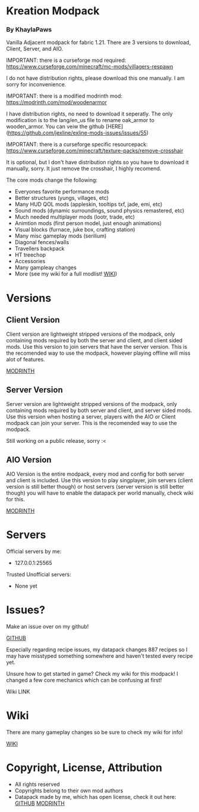 # Kreation Modpack
### By KhaylaPaws
Vanilla Adjacent modpack for fabric 1.21. There are 3 versions to download, Client, Server, and AIO.

IMPORTANT: there is a curseforge mod required: https://www.curseforge.com/minecraft/mc-mods/villagers-respawn

I do not have distribution rights, please download this one manually. I am sorry for inconvenience.

IMPORTANT: there is a modified modrinth mod: https://modrinth.com/mod/woodenarmor

I have distribution rights, no need to download it seperatly. The only modification is to the lang/en_us file to rename oak_armor to wooden_armor. You can veiw the github [HERE] (https://github.com/jexline/exline-mods-issues/issues/55)

IMPORTANT: there is a curseforge specific resourcepack: https://www.curseforge.com/minecraft/texture-packs/remove-crosshair

It is optional, but I don't have distribution rights so you have to download it manually, sorry. It just remove the crosshair, I highly recomend.

The core mods change the following:
- Everyones favorite performance mods
- Better structures (yungs, villages, etc)
- Many HUD QOL mods (appleskin, tooltips txf, jade, emi, etc)
- Sound mods (dynamic surroundings, sound physics remastered, etc)
- Much needed multiplayer mods (lootr, trade, etc)
- Animtion mods (first person model, just enough animations)
- Visual blocks (furnace, juke box, crafting station)
- Many misc gameplay mods (serilium)
- Diagonal fences/walls
- Travellers backpack
- HT treechop
- Accessories
- Many gampleay changes
- More (see my wiki for a full modlist! [WIKI](https://github.com/KhaylaPaws/KreationsModpack/blob/main/WIKI.md))

# Versions

## Client Version
Client version are lightweight stripped versions of the modpack, only containing mods required by both the server and client, and client sided mods. Use this version to join servers that have the server version. This is the recomended way to use the modpack, however playing offline will miss alot of features.

[MODRINTH](https://modrinth.com/modpack/kreationmodpack/version/aQmghV7w)

## Server Version
Server version are lightweight stripped versions of the modpack, only containing mods required by both server and client, and server sided mods. Use this version when hosting a server, players with the AIO or Client modpack can join your server. This is the recomended way to use the modpack.

Still working on a public release, sorry :<

## AIO Version
AIO Version is the entire modpack, every mod and config for both server and client is included. Use this version to play singplayer, join servers (client version is still better though) or host servers (server version is still better though) you will have to enable the datapack per world manually, check wiki for this.

[MODRINTH](https://modrinth.com/modpack/kreationmodpack/version/1.21.1)

# Servers
Official servers by me: 
- 127.0.0.1:25565

Trusted Unofficial servers:
- None yet

# Issues?
Make an issue over on my github!

[GITHUB](https://github.com/KhaylaPaws/KreationsModpack/issues)

Especially regarding recipe issues, my datapack changes 887 recipes so I may have misstyped something somewhere and haven't tested every recipe yet.

Unsure how to get started in game? Check my wiki for this modpack! I changed a few core mechanics which can be confusing at first!

Wiki LINK

# Wiki
There are many gameplay changes so be sure to check my wiki for info!

[WIKI](https://github.com/KhaylaPaws/KreationsModpack/blob/main/WIKI.md)

# Copyright, License, Attribution
- All rights reserved
- Copyrights belong to their own mod authors
- Datapack made by me, which has open license, check it out here: [GITHUB](https://github.com/KhaylaPaws/KreationsModpack) [MODRINTH](https://modrinth.com/modpack/kreationmodpack)
